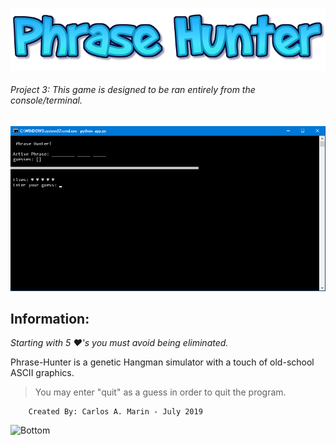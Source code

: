 ![Phrase Hunter](logo.png)
###### Project 3: *This game is designed to be ran entirely from the console/terminal.*
![Preview](SS.png)


## Information:
*Starting with 5 ♥'s you must avoid being eliminated.*

Phrase-Hunter is a genetic Hangman simulator with a touch of old-school ASCII graphics.


>You may enter "quit" as a guess in order to quit the program.

        Created By: Carlos A. Marin - July 2019
![Bottom](http://clipartmag.com/images/light-blue-abstract-background-png-clipart-32.gif)
